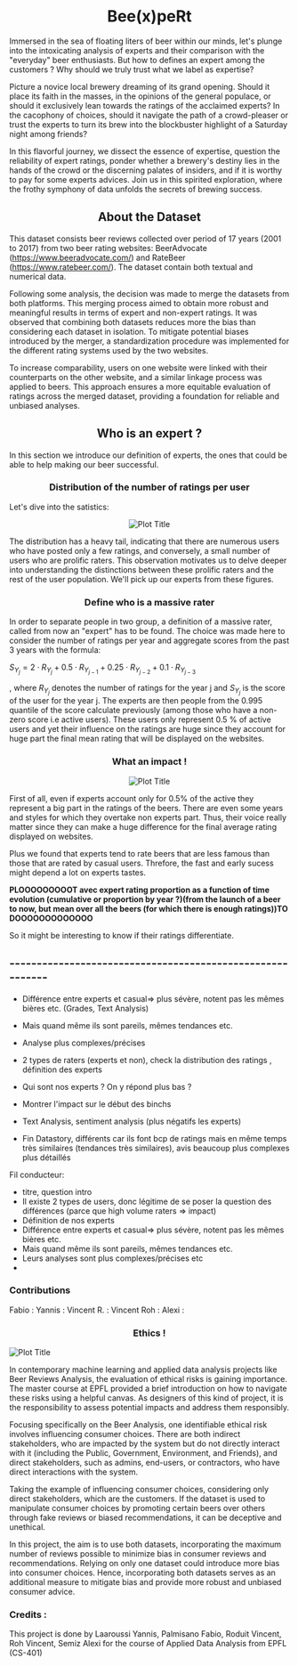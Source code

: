 
# <center>Bee(x)peRt</center>
Immersed in the sea of floating liters of beer within our minds, let's plunge into the intoxicating analysis of experts and their comparison with the "everyday" beer enthusiasts. But how to defines an expert among the customers ? Why should we truly trust what we label as expertise?

Picture a novice local brewery dreaming of its grand opening. Should it place its faith in the masses, in the opinions of the general populace, or should it exclusively lean towards the ratings of the acclaimed experts? In the cacophony of choices, should it navigate the path of a crowd-pleaser or trust the experts to turn its brew into the blockbuster highlight of a Saturday night among friends?

In this flavorful journey, we dissect the essence of expertise, question the reliability of expert ratings, ponder whether a brewery's destiny lies in the hands of the crowd or the discerning palates of insiders, and if it is worthy to pay for some experts advices. Join us in this spirited exploration, where the frothy symphony of data unfolds the secrets of brewing success.

## <center>About the Dataset</center>

This dataset consists beer reviews collected over period of 17 years (2001 to 2017) from two beer rating websites: BeerAdvocate (https://www.beeradvocate.com/) and RateBeer (https://www.ratebeer.com/). The dataset contain both textual and numerical data.

Following some analysis, the decision was made to merge the datasets from both platforms. This merging process aimed to obtain more robust and meaningful results in terms of expert and non-expert ratings. It was observed that combining both datasets reduces more the bias than considering each dataset in isolation. To mitigate potential biases introduced by the merger, a standardization procedure was implemented for the different rating systems used by the two websites.

To increase comparability, users on one website were linked with their counterparts on the other website, and a similar linkage process was applied to beers. This approach ensures a more equitable evaluation of ratings across the merged dataset, providing a foundation for reliable and unbiased analyses.


## <center>Who is an expert ?</center>
In this section we introduce our definition of experts, the ones that could be able to help making our beer successful.
### <center>Distribution of the number of ratings per user</center>
Let's dive into the satistics:


<div align="center">
  <img src="https://raw.githubusercontent.com/fpalmisa/ada-project-remontADA/81108e0145e72ff7a1ad0f8c87f5c60276f38499/assets/img/CCDF.png" alt="Plot Title">
</div>


The distribution has a heavy tail, indicating that there are numerous users who have posted only a few ratings, and conversely, a small number of users who are prolific raters. This observation motivates us to delve deeper into understanding the distinctions between these prolific raters and the rest of the user population. We'll pick up our experts from these figures.
### <center>Define who is a massive rater</center>

In order to separate people in two group, a definition of a massive rater, called from now an "expert" has to be found. The choice was made here to consider the number of ratings per year and aggregate scores from the past 3 years with the formula:

$S_{Y_j} = 2 \cdot R_{Y_{j}} + 0.5 \cdot R_{Y_{j-1}} + 0.25 \cdot R_{Y_{j-2}} + 0.1 \cdot R_{Y_{j-3}}$

, where $R_{Y_j}$ denotes the number of ratings for the year j and $S_{Y_j}$ is the score of the user for the year j.
The experts are then people from the 0.995 quantile of the score calculate previously (among those who have a non-zero score i.e active users).
These users only represent 0.5 % of active users and yet their influence on the ratings are huge since they account for huge part the final mean rating that will be displayed on the websites.

### <center>What an impact !</center>


<div align="center">
  <img src="https://raw.githubusercontent.com/fpalmisa/ada-project-remontADA/c926d8337453a39df9ce32bd6672fd696f905a23/assets/img/paleale.png" alt="Plot Title">
</div>

First of all, even if experts account only for 0.5% of the active they represent a big part in the ratings of the beers. There are even some years and styles for which they overtake non experts part. Thus, their voice really matter since they can make a huge difference for the final average rating displayed on websites.

Plus we found that experts tend to rate beers that are less famous than those that are rated by casual users. Threfore, the fast and early sucess might depend a lot on experts tastes.

**PLOOOOOOOOOT avec expert rating proportion as a function of time evolution (cumulative or proportion by year ?)(from the launch of a beer to now, but mean over all the beers (for which there is enough ratings))TO DOOOOOOOOOOOOO**

So it might be interesting to know if their ratings differentiate.



## ----------------------------------------------------------

- Différence entre experts et casual⇒ plus sévère, notent pas les mêmes bières etc. (Grades, Text Analysis)

- Mais quand même ils sont pareils, mêmes tendances etc.

- Analyse plus complexes/précises

- 2 types de raters (experts et non), check la distribution des ratings , définition des experts 

- Qui sont nos experts ? On y répond plus bas ?
  
- Montrer l'impact sur le début des binchs

- Text Analysis, sentiment analysis (plus négatifs les experts)

- Fin Datastory, différents car ils font bcp de ratings mais en même temps très similaires (tendances très similaires), avis beaucoup plus complexes plus détaillés 

Fil conducteur:
- titre, question intro
- Il existe 2 types de users, donc légitime de se poser la question des différences (parce que high volume raters ⇒ impact)
- Définition de nos experts
- Différence entre experts et casual⇒ plus sévère, notent pas les mêmes bières etc.
- Mais quand même ils sont pareils, mêmes tendances etc.
- Leurs analyses sont plus complexes/précises etc
- 


### Contributions 
Fabio : 
Yannis : 
Vincent R. :
Vincent Roh : 
Alexi : 

### <center>Ethics !</center>

![Plot Title](https://raw.githubusercontent.com/fpalmisa/ada-project-remontADA/c926d8337453a39df9ce32bd6672fd696f905a23/assets/img/ethic.jpeg)

In contemporary machine learning and applied data analysis projects like Beer Reviews Analysis, the evaluation of ethical risks is gaining importance. The master course at EPFL provided a brief introduction on how to navigate these risks using a helpful canvas. As designers of this kind of project, it is the responsibility to assess potential impacts and address them responsibly.

Focusing specifically on the Beer Analysis, one identifiable ethical risk involves influencing consumer choices. There are both indirect stakeholders, who are impacted by the system but do not directly interact with it (including the Public, Government, Environment, and Friends), and direct stakeholders, such as admins, end-users, or contractors, who have direct interactions with the system.

Taking the example of influencing consumer choices, considering only direct stakeholders, which are the customers. If the dataset is used to manipulate consumer choices by promoting certain beers over others through fake reviews or biased recommendations, it can be deceptive and unethical.

In this project, the aim is to use both datasets, incorporating the maximum number of reviews possible to minimize bias in consumer reviews and recommendations. Relying on only one dataset could introduce more bias into consumer choices. Hence, incorporating both datasets serves as an additional measure to mitigate bias and provide more robust and unbiased consumer advice.

### Credits : 
This project is done by Laaroussi Yannis, Palmisano Fabio, Roduit Vincent, Roh Vincent, Semiz Alexi for the course of Applied Data Analysis from EPFL (CS-401)

